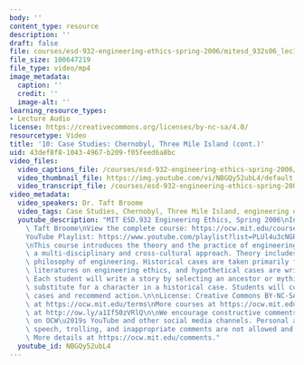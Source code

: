 ```yaml
---
body: ''
content_type: resource
description: ''
draft: false
file: courses/esd-932-engineering-ethics-spring-2006/mitesd_932s06_lec10_360p_16_9.mp4
file_size: 100647219
file_type: video/mp4
image_metadata:
  caption: ''
  credit: ''
  image-alt: ''
learning_resource_types:
- Lecture Audio
license: https://creativecommons.org/licenses/by-nc-sa/4.0/
resourcetype: Video
title: '10: Case Studies: Chernobyl, Three Mile Island (cont.)'
uid: 43def8f8-1043-4967-b209-f05feed6a8bc
video_files:
  video_captions_file: /courses/esd-932-engineering-ethics-spring-2006/1E_y-MQD4QBOimN4OuTjSpW0exvwBZhLW_transcript.webvtt
  video_thumbnail_file: https://img.youtube.com/vi/NBGQy52ubL4/default.jpg
  video_transcript_file: /courses/esd-932-engineering-ethics-spring-2006/1E_y-MQD4QBOimN4OuTjSpW0exvwBZhLW_transcript.pdf
video_metadata:
  video_speakers: Dr. Taft Broome
  video_tags: Case Studies, Chernobyl, Three Mile Island, engineering ethics
  youtube_description: "MIT ESD.932 Engineering Ethics, Spring 2006\nInstructor: Dr.\
    \ Taft Broome\nView the complete course: https://ocw.mit.edu/courses/esd-932-engineering-ethics-spring-2006/\n\
    YouTube Playlist: https://www.youtube.com/playlist?list=PLUl4u3cNGP61YF5HCMnGUwJ8D-PNNs3OR\n\
    \nThis course introduces the theory and the practice of engineering ethics using\
    \ a multi-disciplinary and cross-cultural approach. Theory includes ethics and\
    \ philosophy of engineering. Historical cases are taken primarily from the scholarly\
    \ literatures on engineering ethics, and hypothetical cases are written by students.\
    \ Each student will write a story by selecting an ancestor or mythic hero as a\
    \ substitute for a character in a historical case. Students will compare these\
    \ cases and recommend action.\n\nLicense: Creative Commons BY-NC-SA\nMore information\
    \ at https://ocw.mit.edu/terms\nMore courses at https://ocw.mit.edu\nSupport OCW\
    \ at http://ow.ly/a1If50zVRlQ\n\nWe encourage constructive comments and discussion\
    \ on OCW\u2019s YouTube and other social media channels. Personal attacks, hate\
    \ speech, trolling, and inappropriate comments are not allowed and may be removed.\
    \ More details at https://ocw.mit.edu/comments."
  youtube_id: NBGQy52ubL4
---
```

